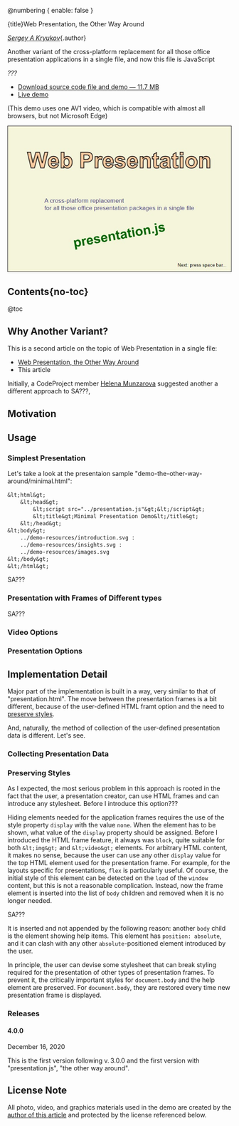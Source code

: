@numbering {
    enable: false
}

{title}Web Presentation, the Other Way Around

[*Sergey A Kryukov*](https://www.SAKryukov.org){.author}

Another variant of the cross-platform replacement for all those office presentation applications in a single file, and now this file is JavaScript

*???*

<!-- copy to CodeProject from here ------------------------------------------->

<ul class="download">
	<li><a href="Web-presentation.zip">Download source code file and demo &mdash; 11.7 MB</a></li>
	<li><a href="http://www.sakryukov.org/software/GitHub.live/web-presentation/demo">Live demo</a></li>
</ul>

(This demo uses one AV1 video, which is compatible with almost all browsers, but not Microsoft Edge)

![presentation.h](main2.jpg)

## Contents{no-toc}

@toc

## Why Another Variant?

This is a second article on the topic of Web Presentation in a single file:
- [Web Presentation, the Other Way Around](https://www.codeproject.com/Articles/5286790/Web-Presentation-an-Application-in-a-Single-File)
- This article

Initially, a CodeProject member [Helena Munzarova](https://www.codeproject.com/script/Membership/View.aspx?mid=11286055) suggested another a different approach to SA???, 

## Motivation

## Usage

### Simplest Presentation

Let's take a look at the presentaion sample "demo-the-other-way-around/minimal.html":

```{lang=HTML}
&lt;html&gt;
    &lt;head&gt;
        &lt;script src="../presentation.js"&gt;&lt;/script&gt;
        &lt;title&gt;Minimal Presentation Demo&lt;/title&gt;
    &lt;/head&gt;
&lt;body&gt;
    ../demo-resources/introduction.svg :
	../demo-resources/insights.svg :
	../demo-resources/images.svg
&lt;/body&gt;
&lt;/html&gt;
```
SA???

### Presentation with Frames of Different types

SA???

### Video Options

### Presentation Options

## Implementation Detail

Major part of the implementation is built in a way, very similar to that of "presentation.html". The move between the presentation frames is a bit different, because of the user-defined HTML framt option and the need to [preserve styles](##heading-preserving-styles).

And, naturally, the method of collection of the user-defined presentation data is different. Let's see.

### Collecting Presentation Data

### Preserving Styles

As I expected, the most serious problem in this approach is rooted in the fact that the user, a presentation creator, can use HTML frames and can introduce any stylesheet. Before I introduce this option???

Hiding elements needed for the application frames requires the use of the style property `display` with the value `none`. When the element has to be shown, what value of the `display` property should be assigned. Before I introduced the HTML frame feature, it always was `block`, quite suitable for both `&lt;img&gt;` and `&lt;video&gt;` elements. For arbitrary HTML content, it makes no sense, because the user can use any other `display` value for the top HTML element used for the presentation frame. For example, for the layouts specific for presentations, `flex` is particularly useful. Of course, the initial style of this element can be detected on the `load` of the `window` content, but this is not a reasonable complication. Instead, now the frame element is inserted into the list of `body` children and removed when it is no longer needed.

SA???

It is inserted and not appended by the following reason: another `body` child is the element showing help items. This element has `position: absolute`, and it can clash with any other `absolute`-positioned element introduced by the user.

In principle, the user can devise some stylesheet that can break styling required for the presentation of other types of presentation frames. To prevent it, the critically important styles for `document.body` and the help element are preserved. For `document.body`, they are restored every time new presentation frame is displayed.

### Releases

#### 4.0.0

December 16, 2020

This is the first version following v.&thinsp;3.0.0 and the first version with "presentation.js", "the other way around".

## License Note

All photo, video, and graphics materials used in the demo are created by the [author of this article](https://www.codeproject.com/Members/SAKryukov) and protected by the license referenced below.